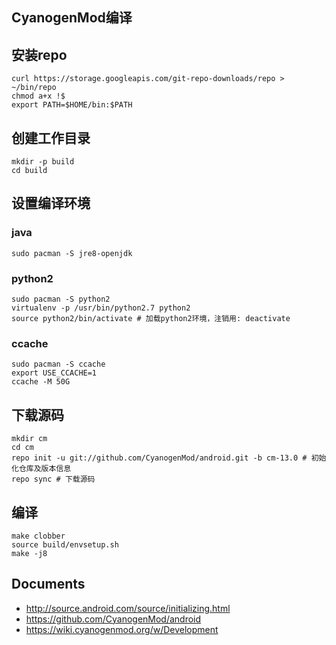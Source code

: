 CyanogenMod编译
---


## 安装repo
```
curl https://storage.googleapis.com/git-repo-downloads/repo > ~/bin/repo
chmod a+x !$
export PATH=$HOME/bin:$PATH

```

## 创建工作目录

```
mkdir -p build
cd build
```

## 设置编译环境

### java
```
sudo pacman -S jre8-openjdk
```

### python2

```
sudo pacman -S python2 
virtualenv -p /usr/bin/python2.7 python2
source python2/bin/activate # 加载python2环境，注销用: deactivate
```

### ccache

```
sudo pacman -S ccache
export USE_CCACHE=1
ccache -M 50G
```

## 下载源码

```
mkdir cm
cd cm
repo init -u git://github.com/CyanogenMod/android.git -b cm-13.0 # 初始化仓库及版本信息
repo sync # 下载源码
```

## 编译

```
make clobber
source build/envsetup.sh
make -j8
```


## Documents
- <http://source.android.com/source/initializing.html> 
- <https://github.com/CyanogenMod/android>
- <https://wiki.cyanogenmod.org/w/Development>
